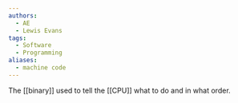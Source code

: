 ```yaml
---
authors:
  - AE
  - Lewis Evans
tags:
  - Software
  - Programming
aliases:
  - machine code
---
```

The [[binary]] used to tell the [[CPU]] what to do and in what order.